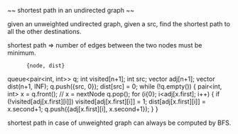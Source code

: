 ~~ shortest path in an undirected graph ~~

given an unweighted undirected graph, given a src, find the shortest path to all the other destinations.

shortest path => number of edges between the two nodes must be minimum.

          {node, dist}
queue<pair<int, int>> q;
int visited[n+1];
int src;
vector<int> adj[n+1];
vector<int> dist(n+1, INF);
q.push({src, 0});
dist[src] = 0;
while (!q.empty()) {
    pair<int, int> x = q.front(); // x = nextNode
    q.pop();
    for (i{0}; i<adj[x.first]; i++) {
        if (!visited[adj[x.first][i]]) visited[adj[x.first][i]] = 1;
        dist[adj[x.first][i]] = x.second+1;
        q.push({adj[x.first][i], x.second+1});
    }
}

shortest path in case of unweighted graph can always be computed by BFS.
